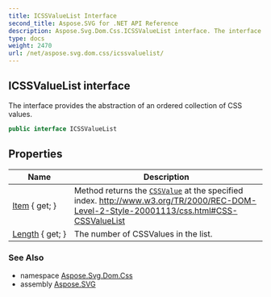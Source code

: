 ```yaml
---
title: ICSSValueList Interface
second_title: Aspose.SVG for .NET API Reference
description: Aspose.Svg.Dom.Css.ICSSValueList interface. The interface provides the abstraction of an ordered collection of CSS values
type: docs
weight: 2470
url: /net/aspose.svg.dom.css/icssvaluelist/
---
```

## ICSSValueList interface

The interface provides the abstraction of an ordered collection of CSS values.

```csharp
public interface ICSSValueList
```

## Properties

| Name | Description |
| --- | --- |
| [Item](../../aspose.svg.dom.css/icssvaluelist/item/) { get; } | Method returns the [`CSSValue`](../cssvalue/) at the specified index. http://www.w3.org/TR/2000/REC-DOM-Level-2-Style-20001113/css.html#CSS-CSSValueList |
| [Length](../../aspose.svg.dom.css/icssvaluelist/length/) { get; } | The number of CSSValues in the list. |

### See Also

* namespace [Aspose.Svg.Dom.Css](../../aspose.svg.dom.css/)
* assembly [Aspose.SVG](../../)
